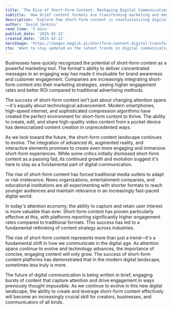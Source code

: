 ```yaml
---
title: 'The Rise of Short-Form Content: Reshaping Digital Communication'
subtitle: 'How brief content formats are transforming marketing and media consumption'
description: 'Explore how short-form content is revolutionizing digital communication and marketing strategies, driven by technological advances and changing consumer preferences. Learn why this format has become essential for modern business success and what the future holds for brief, engaging content.'
author: 'David Jenkins'
read_time: '5 mins'
publish_date: '2025-02-22'
created_date: '2025-02-22'
heroImage: 'https://images.magick.ai/shortform-content-digital-transformation.jpg'
cta: 'Want to stay updated on the latest trends in digital communication? Follow us on LinkedIn for more insights into how short-form content is reshaping the future of marketing and media.'
---
```


Businesses have quickly recognized the potential of short-form content as a powerful marketing tool. The format's ability to deliver concentrated messages in an engaging way has made it invaluable for brand awareness and customer engagement. Companies are increasingly integrating short-form content into their marketing strategies, seeing higher engagement rates and better ROI compared to traditional advertising methods.

The success of short-form content isn't just about changing attention spans—it's equally about technological advancement. Modern smartphones, high-speed internet, and sophisticated compression algorithms have created the perfect environment for short-form content to thrive. The ability to create, edit, and share high-quality video content from a pocket device has democratized content creation in unprecedented ways.

As we look toward the future, the short-form content landscape continues to evolve. The integration of advanced AI, augmented reality, and interactive elements promises to create even more engaging and immersive short-form experiences. While some critics initially dismissed short-form content as a passing fad, its continued growth and evolution suggest it's here to stay as a fundamental part of digital communication.

The rise of short-form content has forced traditional media outlets to adapt or risk irrelevance. News organizations, entertainment companies, and educational institutions are all experimenting with shorter formats to reach younger audiences and maintain relevance in an increasingly fast-paced digital world.

In today's attention economy, the ability to capture and retain user interest is more valuable than ever. Short-form content has proven particularly effective at this, with platforms reporting significantly higher engagement rates compared to traditional formats. This success has led to a fundamental rethinking of content strategy across industries.

The rise of short-form content represents more than just a trend—it's a fundamental shift in how we communicate in the digital age. As attention spans continue to evolve and technology advances, the importance of concise, engaging content will only grow. The success of short-form content platforms has demonstrated that in the modern digital landscape, sometimes less truly is more.

The future of digital communication is being written in brief, engaging bursts of content that capture attention and drive engagement in ways previously thought impossible. As we continue to evolve in this new digital landscape, the ability to create and leverage short-form content effectively will become an increasingly crucial skill for creators, businesses, and communicators of all kinds.